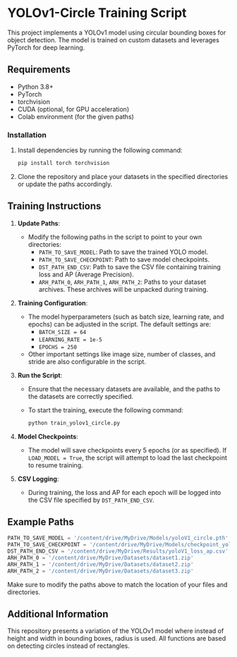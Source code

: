 # YOLOv1-Circle Training Script

This project implements a YOLOv1 model using circular bounding boxes for object detection. The model is trained on custom datasets and leverages PyTorch for deep learning.

## Requirements

- Python 3.8+
- PyTorch
- torchvision
- CUDA (optional, for GPU acceleration)
- Colab environment (for the given paths)

### Installation

1. Install dependencies by running the following command:

   ```bash
   pip install torch torchvision
   ```

2. Clone the repository and place your datasets in the specified directories or update the paths accordingly.

## Training Instructions

1. **Update Paths**:
   - Modify the following paths in the script to point to your own directories:
     - `PATH_TO_SAVE_MODEL`: Path to save the trained YOLO model.
     - `PATH_TO_SAVE_CHECKPOINT`: Path to save model checkpoints.
     - `DST_PATH_END_CSV`: Path to save the CSV file containing training loss and AP (Average Precision).
     - `ARH_PATH_0`, `ARH_PATH_1`, `ARH_PATH_2`: Paths to your dataset archives. These archives will be unpacked during training.

2. **Training Configuration**:
   - The model hyperparameters (such as batch size, learning rate, and epochs) can be adjusted in the script. The default settings are:
     - `BATCH_SIZE = 64`
     - `LEARNING_RATE = 1e-5`
     - `EPOCHS = 250`
   - Other important settings like image size, number of classes, and stride are also configurable in the script.

3. **Run the Script**:
   - Ensure that the necessary datasets are available, and the paths to the datasets are correctly specified.
   - To start the training, execute the following command:

     ```bash
     python train_yolov1_circle.py
     ```

4. **Model Checkpoints**:
   - The model will save checkpoints every 5 epochs (or as specified). If `LOAD_MODEL = True`, the script will attempt to load the last checkpoint to resume training.

5. **CSV Logging**:
   - During training, the loss and AP for each epoch will be logged into the CSV file specified by `DST_PATH_END_CSV`.

## Example Paths

```python
PATH_TO_SAVE_MODEL = '/content/drive/MyDrive/Models/yoloV1_circle.pth'
PATH_TO_SAVE_CHECKPOINT = '/content/drive/MyDrive/Models/checkpoint_yoloV1_circle.pth'
DST_PATH_END_CSV = '/content/drive/MyDrive/Results/yoloV1_loss_ap.csv'
ARH_PATH_0 = '/content/drive/MyDrive/Datasets/dataset1.zip'
ARH_PATH_1 = '/content/drive/MyDrive/Datasets/dataset2.zip'
ARH_PATH_2 = '/content/drive/MyDrive/Datasets/dataset3.zip'
```

Make sure to modify the paths above to match the location of your files and directories.

## Additional Information

This repository presents a variation of the YOLOv1 model where instead of height and width in bounding boxes, radius is used. All functions are based on detecting circles instead of rectangles.
